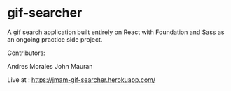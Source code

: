 # gif-searcher

A gif search application built entirely on React with Foundation and Sass
as an ongoing practice side project.

Contributors:

Andres Morales
John Mauran

Live at : https://jmam-gif-searcher.herokuapp.com/
